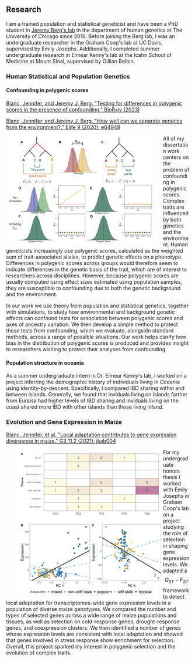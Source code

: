 ## Research 

I am a trained population and statistical geneticist and have been a PhD student in [Jeremy Berg's lab](http://www.jjbpopgen.org/) in the department of human genetics at The University of Chicago since 2016. Before joining the Berg lab, I was an undergraduate researcher in the Graham Coop's lab at UC Davis, supervised by Emily Josephs. Additionally, I completed summer undergraduate research in Eimear Kenny's lab at the Icahn School of Medicine at Mount Sinai, supervised by Gillian Belbin. 

### Human Statistical and Population Genetics

#### Confounding in polygenic scores

[Blanc, Jennifer, and Jeremy J. Berg. "Testing for differences in polygenic scores in the presence of confounding." BioRxiv (2023)](https://www.biorxiv.org/content/10.1101/2023.03.12.532301v3)

[Blanc, Jennifer, and Jeremy J. Berg. "How well can we separate genetics from the environment?." Elife 9 (2020): e64948](https://elifesciences.org/articles/64948)

<img src="/assets/img/4Pop.png" style="float: left; width: 400px; height: auto; margin-right: 30px;">

All of my dissertation work centers on the problem of confounding in polygenic scores. Complex traits are influenced by both genetics and the environment. Human geneticists increasingly use polygenic scores, calculated as the weighted sum of trait-associated alleles, to predict genetic effects on a phenotype. Differences in polygenic scores across groups would therefore seem to indicate differences in the genetic basis of the trait, which are of interest to researchers across disciplines. However, because polygenic scores are usually computed using effect sizes estimated using population samples, they are susceptible to confounding due to both the genetic background and the environment. 

In our work we use theory from population and statistical genetics, together with simulations, to study how environmental and background genetic effects can confound tests for association between polygenic scores and axes of ancestry variation. We then develop a simple method to protect these tests from confounding, which we evaluate, alongside standard methods, across a range of possible situations. Our work helps clarify how bias in the distribution of polygenic scores is produced and provides insight to researchers wishing to protect their analyses from confounding.

#### Population structure in oceania 

As a summer undergraduate intern in Dr. Eimear Kenny's lab, I worked on a project inferring the demographic history of individuals living in Oceania using identity-by-descent. Specifically, I compared IBD sharing within and between islands. Generally, we found that inviduals living on islands farther from Euraisa had higher levels of IBD sharing and inviduals living on the coast shared more IBD with other islands than those living inland. 

### Evolution and Gene Expression in Maize

[Blanc, Jennifer, et al. "Local adaptation contributes to gene expression divergence in maize." G3 11.2 (2021): jkab004](https://academic.oup.com/g3journal/article/11/2/jkab004/6114460)

<img src="/assets/img/Maize.png" style="float: left; width: 400px; height: auto; margin-left: 30px;">

For my undergraduate honors thesis I worked with Emily Josephs in Graham Coop's lab on a project studying the role of selection in shaping gene expression levels. We adapted a $$Q_{ST} - F_{ST}$$ framework  to detect local adaptation for transcriptomes-wide gene expression levels in a population of diverse maize genotypes. We compared the number and types of selected genes across a wide range of maize populations and tissues, as well as selection on cold-response genes, drought-response genes, and coexpression clusters. We then identified a number of genes whose expression levels are consistent with local adaptation and showed that genes involved in stress response show enrichment for selection. Overall, this project sparked my interest in polygenic selection and the evolution of complex traits.   






